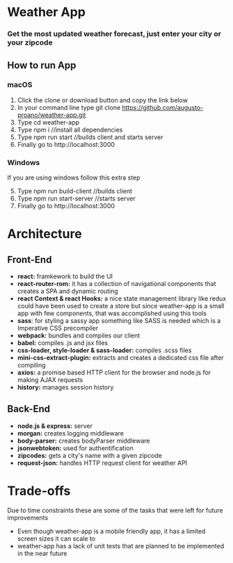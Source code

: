 # Weather App
### Get the most updated weather forecast, just enter your city or your zipcode
## How to run App
### macOS
1. Click the clone or download button and copy the link below
2. In your command line type git clone https://github.com/augusto-proano/weather-app.git
3. Type cd weather-app
4. Type npm i   //install all dependencies
5. Type npm run start   //builds client and starts server
6. Finally go to http://localhost:3000

### Windows
If you are using windows follow this extra step

5. Type npm run build-client   //builds client
6. Type npm run start-server   //starts server
7. Finally go to http://localhost:3000

# Architecture
## Front-End
- **react:** framkework to build the UI
- **react-router-rom:** it has a collection of navigational components that creates a SPA and dynamic routing
- **react Context & react Hooks:** a nice state management library like redux could have been used to create a store but since weather-app is a small app with few components, that was accomplished using this tools
- **sass**: for styling a sassy app something like SASS is needed which is a Imperative CSS precompiler
- **webpack:** bundles and compiles our client 
- **babel:** compiles .js and jsx files
- **css-loader, style-loader & sass-loader:** compiles .scss files
- **mini-css-extract-plugin:** extracts and creates a dedicated css file after compiling
- **axios:** a promise based HTTP client for the browser and node.js for making AJAX requests
- **history:** manages session history

## Back-End
- **node.js & express:** server
- **morgan:** creates logging middleware
- **body-parser:** creates bodyParser middleware
- **jsonwebtoken:** used for authentification
- **zipcodes:** gets a city's name with a given zipcode
- **request-json:** handles HTTP request client for weather API

# Trade-offs
Due to time constraints these are some of the tasks that were left for future improvements
- Even though weather-app is a mobile friendly app, it has a limited screen sizes it can scale to
- weather-app has a lack of unit tests that are planned to be implemented in the near future
